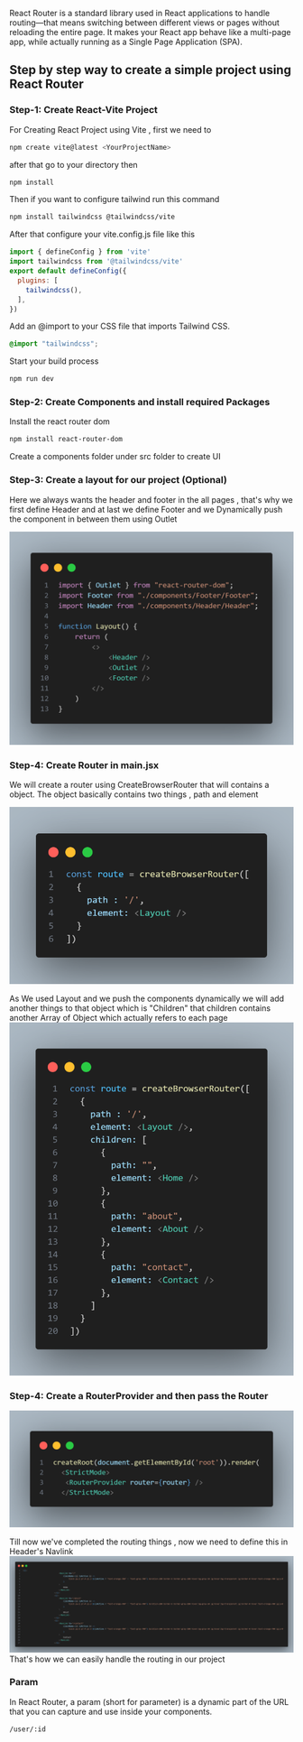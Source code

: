 React Router is a standard library used in React applications to handle routing—that means switching between different views or pages without reloading the entire page. It makes your React app behave like a multi-page app, while actually running as a Single Page Application (SPA). 

## Step by step way to create a simple project using React Router

### Step-1: Create React-Vite Project 
For Creating React Project using Vite , first we need to 

```js
npm create vite@latest <YourProjectName>
```

after that go to your directory then

```bash
npm install
```

Then if you want to configure tailwind run this command

```bash
npm install tailwindcss @tailwindcss/vite
```

After that configure your vite.config.js file like this

```js
import { defineConfig } from 'vite'
import tailwindcss from '@tailwindcss/vite'
export default defineConfig({
  plugins: [
    tailwindcss(),
  ],
})
```
Add an @import to your CSS file that imports Tailwind CSS.

```css
@import "tailwindcss";
```

Start your build process
```bash
npm run dev
```

### Step-2: Create Components and install required Packages

Install the react router dom 

```bash
npm install react-router-dom
```


Create a components folder under src folder to create UI

### Step-3: Create a layout for our project (Optional)

Here we always wants the header and footer in the all pages , that's why we first define Header and at last we define Footer and we Dynamically push the component in between them using Outlet

![layout](image.png)

### Step-4: Create Router in main.jsx

We will create a router using CreateBrowserRouter that will contains a object. The object basically contains two things , path and element

![Create Router](image-1.png) 

As We used Layout and we push the components dynamically we will add another things to that object which is "Children"
that children contains another Array of Object which actually refers to each page 
![Whole router](image-2.png)

### Step-4: Create a RouterProvider and then pass the Router 

![RouterProvider](image-3.png)


Till now we've completed the routing things , now we need to define this in Header's Navlink
![alt text](image-5.png)
That's how we can easily handle the routing in our project



### Param
In React Router, a param (short for parameter) is a dynamic part of the URL that you can capture and use inside your components. 

```
/user/:id
```
